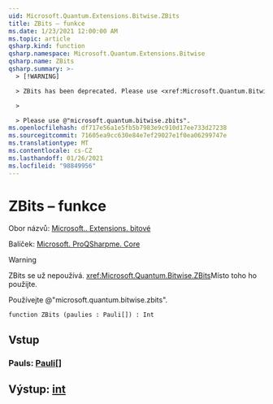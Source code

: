 ```yaml
---
uid: Microsoft.Quantum.Extensions.Bitwise.ZBits
title: ZBits – funkce
ms.date: 1/23/2021 12:00:00 AM
ms.topic: article
qsharp.kind: function
qsharp.namespace: Microsoft.Quantum.Extensions.Bitwise
qsharp.name: ZBits
qsharp.summary: >-
  > [!WARNING]

  > ZBits has been deprecated. Please use <xref:Microsoft.Quantum.Bitwise.ZBits> instead.

  >

  > Please use @"microsoft.quantum.bitwise.zbits".
ms.openlocfilehash: df717e56a1e5fb5b7983e9c910d17ee733d27238
ms.sourcegitcommit: 71605ea9cc630e84e7ef29027e1f0ea06299747e
ms.translationtype: MT
ms.contentlocale: cs-CZ
ms.lasthandoff: 01/26/2021
ms.locfileid: "98849956"
---
```

# <a name="zbits-function"></a>ZBits – funkce

Obor názvů: [Microsoft.. Extensions. bitové](xref:Microsoft.Quantum.Extensions.Bitwise)

Balíček: [Microsoft. ProQSharpme. Core](https://nuget.org/packages/Microsoft.Quantum.QSharp.Core)


> [!WARNING]
> ZBits se už nepoužívá. <xref:Microsoft.Quantum.Bitwise.ZBits>Místo toho ho použijte.
>
> Používejte @"microsoft.quantum.bitwise.zbits".



```qsharp
function ZBits (paulies : Pauli[]) : Int
```


## <a name="input"></a>Vstup

### <a name="paulies--pauli"></a>Pauls: [Pauli](xref:microsoft.quantum.lang-ref.pauli)[]





## <a name="output--int"></a>Výstup: [int](xref:microsoft.quantum.lang-ref.int)

